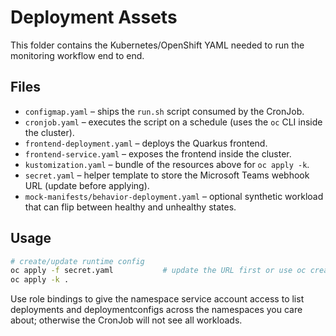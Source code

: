 # Deployment Assets

This folder contains the Kubernetes/OpenShift YAML needed to run the monitoring workflow end to end.

## Files
- `configmap.yaml` – ships the `run.sh` script consumed by the CronJob.
- `cronjob.yaml` – executes the script on a schedule (uses the `oc` CLI inside the cluster).
- `frontend-deployment.yaml` – deploys the Quarkus frontend.
- `frontend-service.yaml` – exposes the frontend inside the cluster.
- `kustomization.yaml` – bundle of the resources above for `oc apply -k`.
- `secret.yaml` – helper template to store the Microsoft Teams webhook URL (update before applying).
- `mock-manifests/behavior-deployment.yaml` – optional synthetic workload that can flip between healthy and unhealthy states.

## Usage
```bash
# create/update runtime config
oc apply -f secret.yaml           # update the URL first or use oc create secret ...
oc apply -k .
```

Use role bindings to give the namespace service account access to list deployments and deploymentconfigs across the namespaces you care about; otherwise the CronJob will not see all workloads.
